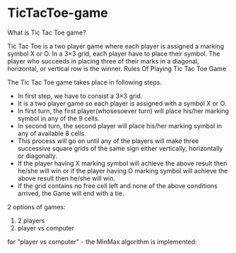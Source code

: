 # TicTacToe-game

What is Tic Tac Toe game?

Tic Tac Toe is a two player game where each player is assigned a marking symbol X or O.
In a 3×3 grid, each player have to place their symbol.
The player who succeeds in placing three of their marks in a diagonal, horizontal, or vertical row is the winner.
Rules Of Playing Tic Tac Toe Game


The Tic Tac Toe game takes place in following steps.

* In first step, we have to consist a 3×3 grid.
* It is a two player game so each player is assigned with a symbol X or O.
* In first turn, the first player(whosesoever turn) will place his/her marking symbol in any of the 9 cells.
* In second turn, the second player will place his/her marking symbol in any of available 8 cells.
* This process will go on until any of the players will make three successive square grids of the same sign either vertically, horizontally or diagonally.
* If the player having X marking symbol will achieve the above result then he/she will win or if the player having O marking symbol will achieve the above result then he/she will win.
* If the grid contains no free cell left and none of the above conditions arrived, the Game will end with a tie.

2 options of games:
1) 2 players
2) player vs computer

for "player vs computer" -  the MinMax algorithm is implemented:
